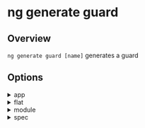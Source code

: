 # ng generate guard

## Overview
`ng generate guard [name]` generates a guard

## Options
<details>
  <summary>app</summary>
  <p>
    `--app` (alias: `-a`) _default value: 1st app_
  </p>
  <p>
    Specifies app name to use.
  </p>
</details>

<details>
  <summary>flat</summary>
  <p>
    `--flat`
  </p>
  <p>
    Indicate if a dir is created.
  </p>
</details>

<details>
  <summary>module</summary>
  <p>
    `--module` (alias: `-m`)
  </p>
  <p>
    Specifies where the guard should be provided.
  </p>
</details>

<details>
  <summary>spec</summary>
  <p>
    `--spec`
  </p>
  <p>
    Specifies if a spec file is generated.
  </p>
</details>
